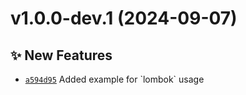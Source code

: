 # v1.0.0-dev.1 (2024-09-07)

## ✨ New Features
- [`a594d95`](https://github.com/lengors/maven-lombok-template/commit/a594d95)  Added example for &#x60;lombok&#x60; usage

